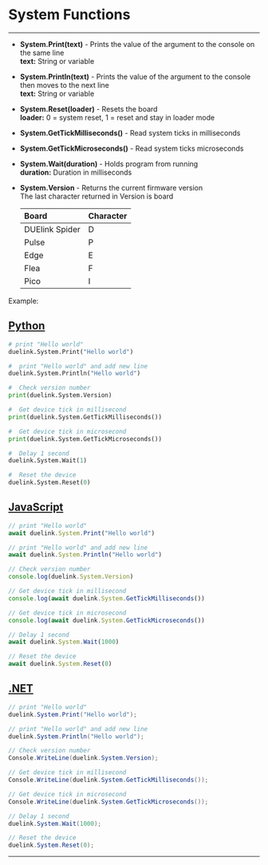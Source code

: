 # System Functions

---


- **System.Print(text)**  - Prints the value of the argument to the console on the same line <br>
**text:** String or variable

- **System.Println(text)**  - Prints the value of the argument to the console then moves to the next line <br>
**text:** String or variable

- **System.Reset(loader)** - Resets the board <br>
**loader:** 0 = system reset,  1 = reset and stay in loader mode

- **System.GetTickMilliseconds()** - Read system ticks in milliseconds  <br>

- **System.GetTickMicroseconds()** - Read system ticks microseconds  <br>

- **System.Wait(duration)** - Holds program from running <br>
**duration:** Duration in milliseconds

- **System.Version**  - Returns the current firmware version <br>
The last character returned in Version is board <br> 

  | Board       | Character |
  | :---        |:---       |
  |    DUElink Spider     |     D     |
  |    Pulse    |     P     |
  |    Edge     |     E     |
  |    Flea     |     F     |
  |    Pico     |     I     |


Example: 

## [Python](#tab/py)

```py
# print "Hello world"
duelink.System.Print("Hello world")

#  print "Hello world" and add new line
duelink.System.Println("Hello world")

#  Check version number
print(duelink.System.Version)

#  Get device tick in millisecond
print(duelink.System.GetTickMilliseconds())

#  Get device tick in microsecond
print(duelink.System.GetTickMicroseconds())

#  Delay 1 second
duelink.System.Wait(1)

#  Reset the device
duelink.System.Reset(0)
```

## [JavaScript](#tab/js)

```js
// print "Hello world"
await duelink.System.Print("Hello world")

// print "Hello world" and add new line
await duelink.System.Println("Hello world")

// Check version number
console.log(duelink.System.Version)

// Get device tick in millisecond
console.log(await duelink.System.GetTickMilliseconds())

// Get device tick in microsecond
console.log(await duelink.System.GetTickMicroseconds())

// Delay 1 second
await duelink.System.Wait(1000)

// Reset the device
await duelink.System.Reset(0)
```

## [.NET](#tab/net)

```cs
// print "Hello world"
duelink.System.Print("Hello world");

// print "Hello world" and add new line
duelink.System.Println("Hello world");

// Check version number
Console.WriteLine(duelink.System.Version);

// Get device tick in millisecond
Console.WriteLine(duelink.System.GetTickMilliseconds());

// Get device tick in microsecond
Console.WriteLine(duelink.System.GetTickMicroseconds());

// Delay 1 second
duelink.System.Wait(1000);

// Reset the device
duelink.System.Reset(0);
```










---